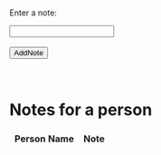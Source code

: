 <style>
    .tablelines table, .tablelines td, .tablelines th {
    border: 1px solid white;
    }
</style>
<br>


<p>Enter a note:</p>
    <input type="text" id="note">
    <br>
    <br>
    <button onclick="addnote()">AddNote</button>
    <br>
    <br>
<div id="note"></div>
<div id="noteSuccess"></div>

<!-- Include the JavaScript file -->
<script src="note.js"></script>
</body>
</html>

<br>

<h1>Notes for a person</h1>

<table class="tablelines">
    <tr>
        <th>Person Name</th>
             <th>Note</th>
    </tr>
<tbody id="noteTable">

</tbody>
    
</table> 


<script>

    //get user info based on cookie
    var usrSettingsUrl = "https://crimebusters.tk/api/person/findEmail";

    var usrSettingsOptions = {
        method: 'GET', 
        mode: 'cors', 
        cache: 'default', 
        credentials: 'include', 
        headers: {
        'Content-Type': 'application/json',
        },
    };

    fetch(usrSettingsUrl, usrSettingsOptions)
        .then(response => {
        //error message
        if (response.status !== 200) {
            const errorMsg = 'Database response error: ' + response.status;
            console.log(errorMsg);
            //HTML error output
            return;
        }

        //show user info if success
        response.json().then(data => {
            console.log(data);
            var id = data.id;

            //get note for the person 
            var getNoteURL = "https://crimebusters.tk/api/person/getnote";

            var getNoteOptions = {
                method: 'GET', 
                mode: 'cors', 
                cache: 'default', 
                credentials: 'include', 
                headers: {
                'Content-Type': 'application/json',
                },
            };
                
            fetch(getNoteURL, getNoteOptions)
            .then(response => {
                //error
                if (!response.ok) {
                    const errorMsg = 'Login error: ' + response.status;
                    console.log(errorMsg);
                    return;
                }
                
                response.json().then(data => {

                    console.log(data);

                
                for (const row of data) {
                    if (id == row.userId) {
                    // make "tr element" for each "row of data"
                      const tr = document.createElement("tr");
                      
                      // td for joke cell
                      const personName = document.createElement("td");
                      personName.innerHTML = row.personName;  // add fetched data to innerHTML

                       // td for joke cell
                      const noteText = document.createElement("td");
                      noteText.innerHTML = row.noteText;  // add fetched data to innerHTML
          
                                            
                      // this builds ALL td's (cells) into tr (row) element
                      tr.appendChild(personName);
                      //tr.appendChild(plaintext);
                      tr.appendChild(noteText);
          
                      // this adds all the tr (row) work above to the HTML "result" container
                      document.getElementById("noteTable").appendChild(tr);
                    }                 
                    }               

                })
                
                })
            })
        }) 

</script>